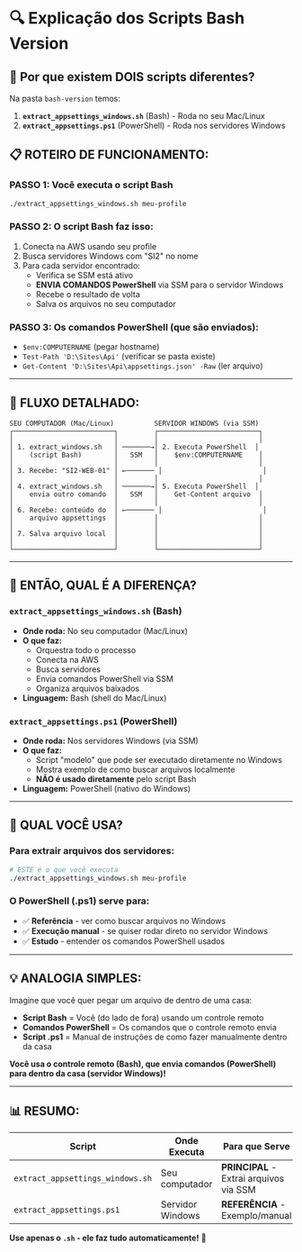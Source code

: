 # 🔍 Explicação dos Scripts Bash Version

## 🤔 **Por que existem DOIS scripts diferentes?**

Na pasta `bash-version` temos:

1. **`extract_appsettings_windows.sh`** (Bash) - Roda no seu Mac/Linux
2. **`extract_appsettings.ps1`** (PowerShell) - Roda nos servidores Windows

## 📋 **ROTEIRO DE FUNCIONAMENTO:**

### **PASSO 1: Você executa o script Bash**

```bash
./extract_appsettings_windows.sh meu-profile
```

### **PASSO 2: O script Bash faz isso:**

1. Conecta na AWS usando seu profile
2. Busca servidores Windows com "SI2" no nome
3. Para cada servidor encontrado:
   - Verifica se SSM está ativo
   - **ENVIA COMANDOS PowerShell** via SSM para o servidor Windows
   - Recebe o resultado de volta
   - Salva os arquivos no seu computador

### **PASSO 3: Os comandos PowerShell (que são enviados):**

- `$env:COMPUTERNAME` (pegar hostname)
- `Test-Path 'D:\Sites\Api'` (verificar se pasta existe)
- `Get-Content 'D:\Sites\Api\appsettings.json' -Raw` (ler arquivo)

---

## 🔄 **FLUXO DETALHADO:**

```
SEU COMPUTADOR (Mac/Linux)          SERVIDOR WINDOWS (via SSM)
┌─────────────────────────┐         ┌─────────────────────────┐
│                         │         │                         │
│ 1. extract_windows.sh   │ ───────→│ 2. Executa PowerShell  │
│    (script Bash)        │   SSM   │    $env:COMPUTERNAME    │
│                         │         │                         │
│ 3. Recebe: "SI2-WEB-01" │ ←─────── │                         │
│                         │         │                         │
│ 4. extract_windows.sh   │ ───────→│ 5. Executa PowerShell  │
│    envia outro comando  │   SSM   │    Get-Content arquivo  │
│                         │         │                         │
│ 6. Recebe: conteúdo do  │ ←─────── │                         │
│    arquivo appsettings  │         │                         │
│                         │         │                         │
│ 7. Salva arquivo local  │         │                         │
│                         │         │                         │
└─────────────────────────┘         └─────────────────────────┘
```

---

## 🎯 **ENTÃO, QUAL É A DIFERENÇA?**

### **`extract_appsettings_windows.sh` (Bash)**

- **Onde roda:** No seu computador (Mac/Linux)
- **O que faz:**
  - Orquestra todo o processo
  - Conecta na AWS
  - Busca servidores
  - Envia comandos PowerShell via SSM
  - Organiza arquivos baixados
- **Linguagem:** Bash (shell do Mac/Linux)

### **`extract_appsettings.ps1` (PowerShell)**

- **Onde roda:** Nos servidores Windows (via SSM)
- **O que faz:**
  - Script "modelo" que pode ser executado diretamente no Windows
  - Mostra exemplo de como buscar arquivos localmente
  - **NÃO é usado diretamente** pelo script Bash
- **Linguagem:** PowerShell (nativo do Windows)

---

## 🔧 **QUAL VOCÊ USA?**

### **Para extrair arquivos dos servidores:**

```bash
# ESTE é o que você executa
./extract_appsettings_windows.sh meu-profile
```

### **O PowerShell (.ps1) serve para:**

- ✅ **Referência** - ver como buscar arquivos no Windows
- ✅ **Execução manual** - se quiser rodar direto no servidor Windows
- ✅ **Estudo** - entender os comandos PowerShell usados

---

## 💡 **ANALOGIA SIMPLES:**

Imagine que você quer pegar um arquivo de dentro de uma casa:

- **Script Bash** = Você (do lado de fora) usando um controle remoto
- **Comandos PowerShell** = Os comandos que o controle remoto envia
- **Script .ps1** = Manual de instruções de como fazer manualmente dentro da casa

**Você usa o controle remoto (Bash), que envia comandos (PowerShell) para dentro da casa (servidor Windows)!**

---

## 📊 **RESUMO:**

| Script                           | Onde Executa     | Para que Serve                          |
| -------------------------------- | ---------------- | --------------------------------------- |
| `extract_appsettings_windows.sh` | Seu computador   | **PRINCIPAL** - Extrai arquivos via SSM |
| `extract_appsettings.ps1`        | Servidor Windows | **REFERÊNCIA** - Exemplo/manual         |

**Use apenas o `.sh` - ele faz tudo automaticamente!** 🚀
